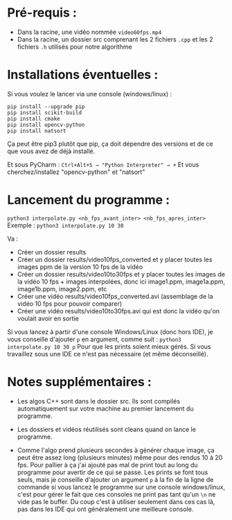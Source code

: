 
# Pré-requis :

- Dans la racine, une vidéo nommée `video60fps.mp4`
- Dans la racine, un dossier src comprenant les 2 fichiers `.cpp` et les 2 fichiers `.h` utilisés pour notre algorithme


# Installations éventuelles :

Si vous voulez le lancer via une console (windows/linux) :
```
pip install --upgrade pip
pip install scikit-build
pip install cmake
pip install opencv-python
pip install natsort
```
Ça peut être pip3 plutôt que pip, ça doit dépendre des versions et de ce que vous avez de déjà installé.

Et sous PyCharm :
`Ctrl+Alt+S → "Python Interpreter" → +`
Et vous cherchez/installez "opencv-python" et "natsort"


# Lancement du programme :

`python3 interpolate.py <nb_fps_avant_inter> <nb_fps_apres_inter>`
Exemple :
`python3 interpolate.py 10 30`

Va :
- Créer un dossier results
- Créer un dossier results/video10fps_converted et y placer toutes les images ppm de la version 10 fps de la vidéo
- Créer un dossier results/video10to30fps et y placer toutes les images de la vidéo 10 fps + images interpolées, donc ici image1.ppm, image1a.ppm, image1b.ppm, image2.ppm, etc
- Créer une vidéo results/video10fps_converted.avi (assemblage de la vidéo 10 fps pour pouvoir comparer)
- Créer une vidéo results/video10to30fps.avi qui est donc la vidéo qu'on voulait avoir en sortie

Si vous lancez à partir d'une console Windows/Linux (donc hors IDE), je vous conseille d'ajouter `p` en argument, comme suit :
`python3 interpolate.py 10 30 p`
Pour que les prints soient mieux gérés.
Si vous travaillez sous une IDE ce n'est pas nécessaire (et même déconseillé).


# Notes supplémentaires :

- Les algos C++ sont dans le dossier src. Ils sont compilés automatiquement sur votre machine au premier lancement du programme.

- Les dossiers et vidéos réutilisés sont cleans quand on lance le programme.

- Comme l'algo prend plusieurs secondes à générer chaque image, ça peut être assez long (plusieurs minutes) même pour des rendus 10 à 20 fps.
Pour pallier à ça j'ai ajouté pas mal de print tout au long du programme pour avertir de ce qui se passe.
Les prints se font tous seuls, mais je conseille d'ajouter un argument `p` à la fin de la ligne de commande si vous lancez le programme sur une console windows/linux, c'est pour gérer le fait que ces consoles ne print pas tant qu'un `\n` ne vide pas le buffer. Du coup c'est à utiliser seulement dans ces cas là, pas dans les IDE qui ont généralement une meilleure console.

